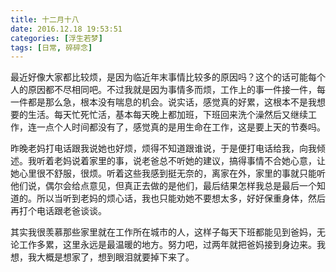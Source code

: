 ```yaml
---
title: 十二月十八
date: 2016.12.18 19:53:51
categories: [浮生若梦]
tags: [日常, 碎碎念]
---
```


最近好像大家都比较烦，是因为临近年末事情比较多的原因吗？这个的话可能每个人的原因都不尽相同吧。不过我就是因为事情多而烦，工作上的事一件接一件，每一件都是那么急，根本没有喘息的机会。说实话，感觉真的好累，这根本不是我想要的生活。每天忙死忙活，基本每天晚上都加班，下班回来洗个澡然后又继续工作，连一点个人时间都没有了，感觉真的是用生命在工作，这是要上天的节奏吗。

昨晚老妈打电话跟我说她也好烦，烦得不知道跟谁说，于是便打电话给我，向我倾述。我听着老妈说着家里的事，说老爸总不听她的建议，搞得事情不合她心意，让她心里很不舒服，很烦。听着这些我感到挺无奈的，离家在外，家里的事就只能听他们说，偶尔会给点意见，但真正去做的是他们，最后结果怎样我总是最后一个知道的。所以当听到老妈的烦心话，我也只能劝她不要想太多，好好保重身体，然后再打个电话跟老爸谈谈。

其实我很羡慕那些家里就在工作所在城市的人，这样子每天下班都能见到爸妈，无论工作多累，这里永远是最温暖的地方。努力吧，过两年就把爸妈接到身边来。我想，我大概是想家了，想到眼泪就要掉下来了。

